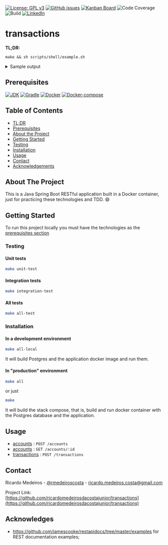 [![License: GPL v3](https://img.shields.io/badge/License-GPLv3-blue.svg)](https://www.gnu.org/licenses/gpl-3.0)
[![GitHub issues](https://img.shields.io/github/issues/ricardomedeirosdacostajunior/transactions)](https://github.com/ricardomedeirosdacostajunior/transactions/issues)
[![Kanban Board](https://img.shields.io/badge/Kanban-%20Board-red)](https://github.com/ricardomedeirosdacostajunior/transactions/projects/1)
![Code Coverage](https://img.shields.io/badge/coverage-100%25-green)\
![Build](https://img.shields.io/badge/build-passing-green)
[![LinkedIn](https://img.shields.io/badge/-LinkedIn-black.svg?style=flat-square&logo=linkedin&colorB=555)](https://www.linkedin.com/in/ricardo-medeiros-da-costa-junior-18773246/)
# transactions
**TL;DR:**
```console
make && sh scripts/shell/example.sh
```

<details>
<summary>
Sample output
</summary>

```sh
>  $ sh scripts/shell/example.sh
Creating a new account
curl -sX POST http://localhost:8080/accounts -d @scripts/json/account.json -H "Content-type: application/json" | grep -Po '(?<=id":")[^"]+'
Account UUID created
b0954aa6-9381-412b-87a0-4c849a562dbb

Querying this ID b0954aa6-9381-412b-87a0-4c849a562dbb
curl -sX GET http://localhost:8080/accounts/b0954aa6-9381-412b-87a0-4c849a562dbb
{"document_number":"06388715907","id":"b0954aa6-9381-412b-87a0-4c849a562dbb"}

Creating account error example
curl -sX POST http://localhost:8080/accounts -d @scripts/json/account-error.json -H 'Content-type: application/json'
Account invalid or not found

Creating a new transaction according this account UUID b0954aa6-9381-412b-87a0-4c849a562dbb
curl -sX POST http://localhost:8080/transactions -d '{ "account_id": "b0954aa6-9381-412b-87a0-4c849a562dbb", "operation_type": "1", "amount": 123.45 }' -H 'Content-type: application/json'
{"amount":-123.45,"id":"3eb28df5-7b10-4834-b7ca-54b4a50f78f9","account_id":"b0954aa6-9381-412b-87a0-4c849a562dbb","operation_type":1,"event_date":"2020-06-02T13:37:56.769392201"}

```
</details>

## Prerequisites
[![JDK](https://img.shields.io/badge/JDK-14.0.1--zulu-orange)](https://www.azul.com/downloads/zulu-community/?architecture=x86-64-bit&package=jdk)
[![Gradle](https://img.shields.io/badge/Gradle-6.4.1-brightgreen)](https://gradle.org/install/)
[![Docker](https://img.shields.io/badge/Docker-%3E%3D19.03.6-blue)](https://www.docker.com/)
[![Docker-compose](https://img.shields.io/badge/Docker--compose-%3E%3D1.21.0-blue)](https://github.com/docker/compose/releases)

## Table of Contents
* [TL;DR](#transactions)
* [Prerequisites](#prerequisites)
* [About the Project](#about-the-project)
* [Getting Started](#getting-started)
* [Testing](#testing)
* [Installation](#installation)
* [Usage](#usage)
* [Contact](#contact)
* [Acknowledgements](#acknowledgements)

## About The Project

This is a Java Spring Boot RESTful application built in a Docker container, just for practicing these technologies and TDD. :smile:

## Getting Started

To run this project locally you must have the technologies as the [prerequisites section](#prerequisites)

### Testing
#### Unit tests
```sh
make unit-test
```

#### Integration tests
```sh
make integration-test
```

#### All tests
```sh
make all-test
```

### Installation
#### In a development environment

```sh
make all-local
```
It will build Postgres and the application docker image and run them.

#### In "production" environment
```sh
make all
```
or just
```sh
make
```
It will build the stack compose, that is, build and run docker container with the Postgres database and the application.

## Usage

* [accounts](documentation/post-accounts.md) : `POST /accounts`
* [accounts](documentation/get-accounts.md) : `GET /accounts/:id`
* [transactions](documentation/post-transactions.md) : `POST /transactions`

## Contact

Ricardo Medeiros - [@rmedeiroscosta](https://twitter.com/rmedeiroscosta) - ricardo.medeiros.costa@gmail.com

Project Link: [https://github.com/ricardomedeirosdacostajunior/transactions](https://github.com/ricardomedeirosdacostajunior/transactions)

## Acknowledges
- https://github.com/jamescooke/restapidocs/tree/master/examples for REST documentation examples;
